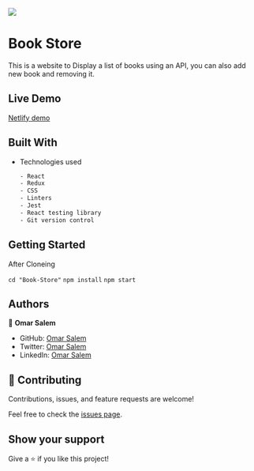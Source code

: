 ![](https://img.shields.io/badge/V1.0-blueviolet)

# Book Store
This is a website to Display a list of books using an API, you can also add new book and removing it.

## Live Demo 
[Netlify demo](https://book-store-v1.netlify.app/)

## Built With

- Technologies used 
  
  ``` bash
  - React 
  - Redux
  - CSS
  - Linters
  - Jest
  - React testing library
  - Git version control
  ```

## Getting Started

After Cloneing

`cd "Book-Store"`
`npm install`
`npm start`

## Authors

👤 **Omar Salem**

- GitHub: [Omar Salem](https://github.com/omarsalem7)
- Twitter: [Omar Salem](https://twitter.com/Omar80491499)
- LinkedIn: [Omar Salem](https://www.linkedin.com/in/omar-salem-a6945b177/)

## 🤝 Contributing

Contributions, issues, and feature requests are welcome!

Feel free to check the [issues page](../../issues/).

## Show your support

Give a ⭐️ if you like this project!
